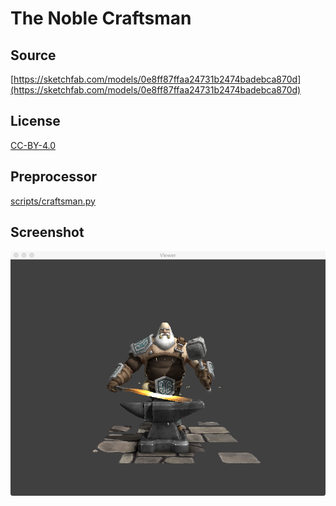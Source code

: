 # The Noble Craftsman

## Source

[https://sketchfab.com/models/0e8ff87ffaa24731b2474badebca870d](https://sketchfab.com/models/0e8ff87ffaa24731b2474badebca870d)

## License

[CC-BY-4.0](https://creativecommons.org/licenses/by/4.0/)

## Preprocessor

[scripts/craftsman.py](../../scripts/craftsman.py)

## Screenshot

![Screenshot](screenshot.png)

